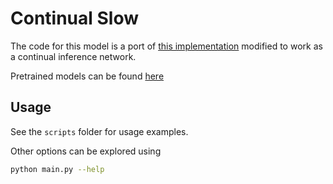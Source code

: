 # Continual Slow
The code for this model is a port of [this implementation](https://github.com/facebookresearch/SlowFast) modified to work as a continual inference network.

Pretrained models can be found [here](https://pytorchvideo.readthedocs.io/en/latest/model_zoo.html)

## Usage
See the `scripts` folder for usage examples.

Other options can be explored using
```bash
python main.py --help
```